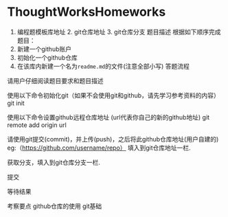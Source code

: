 # ThoughtWorksHomeworks
1. 编程题模板库地址 2. git仓库地址 3. git仓库分支
题目描述
根据如下顺序完成题目：
1. 新建一个github账户
2. 初始化一个github仓库
3. 在该库内新建一个名为`readme.md`的文件(注意全部小写)
答题流程


请用户仔细阅读题目要求和题目描述

使用以下命令初始化git（如果不会使用git和github，请先学习参考资料的内容）
git init

使用以下命令设置github远程仓库地址 (url代表你自己的新的github地址)
git remote add origin url

请使用git提交(commit)，并上传(push)，之后将此github仓库地址(用户自建的) eg:（https://github.com/username/repo） 填入到git仓库地址一栏.

获取分支，填入到git仓库分支一栏.

提交

等待结果


考察要点
github仓库的使用
git基础
